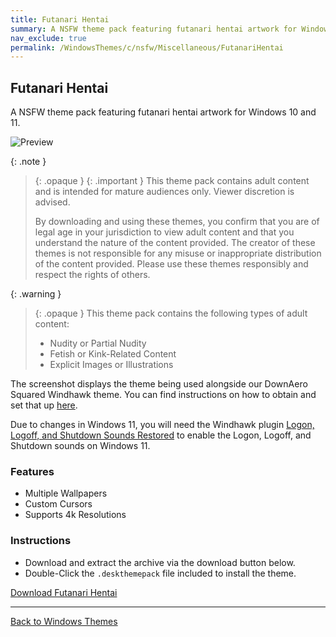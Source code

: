 ```yaml
---
title: Futanari Hentai
summary: A NSFW theme pack featuring futanari hentai artwork for Windows 10 and 11.
nav_exclude: true
permalink: /WindowsThemes/c/nsfw/Miscellaneous/FutanariHentai
---
```


## Futanari Hentai

A NSFW theme pack featuring futanari hentai artwork for Windows 10 and 11.

![Preview](https://gitlab.com/the-back-room/deskthemepacks/nsfw/futanari-hentai/-/raw/main/Extras/Preview.bmp)

{: .note }
> {: .opaque }
> {: .important }
> This theme pack contains adult content and is intended for mature audiences only. Viewer discretion is advised.
> 
> By downloading and using these themes, you confirm that you are of legal age in your jurisdiction to view adult content and that you understand the nature of the content provided. The creator of these themes is not responsible for any misuse or inappropriate distribution of the content provided. Please use these themes responsibly and respect the rights of others.

{: .warning }
> {: .opaque }
> This theme pack contains the following types of adult content:
> 
> - Nudity or Partial Nudity
> - Fetish or Kink-Related Content
> - Explicit Images or Illustrations

The screenshot displays the theme being used alongside our DownAero Squared Windhawk theme. You can find instructions on how to obtain and set that up [here](https://the-back-room.github.io/WindowsThemes/WindhawkThemes/DownAeroSquared).

Due to changes in Windows 11, you will need the Windhawk plugin [Logon, Logoff, and Shutdown Sounds Restored](https://windhawk.net/mods/logon-logoff-shutdown-sounds) to enable the Logon, Logoff, and Shutdown sounds on Windows 11.

### Features

- Multiple Wallpapers
- Custom Cursors
- Supports 4k Resolutions

### Instructions

- Download and extract the archive via the download button below.
- Double-Click the `.deskthemepack` file included to install the theme.

<a href="https://gitlab.com/the-back-room/deskthemepacks/nsfw/futanari-hentai/-/archive/main/futanari-hentai-main.zip" class="btn btn--primary btn--lg" target="_blank" rel="noopener noreferrer">Download Futanari Hentai</a>

---

<a href="/WindowsThemes" class="btn btn--secondary btn--sm">Back to Windows Themes</a>
